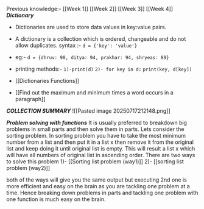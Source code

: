 Previous knowledge:- [[Week 1]] [[Week 2]] [[Week 3]] [[Week 4]]
***Dictionary*** 
- Dictionaries are used to store data values in key:value pairs.
- A dictionary is a collection which is ordered, changeable and do not allow duplicates.
	syntax :- `d = {'key': 'value'}`
- eg:- `d = {dhruv: 90, ditya: 94, prakhar: 94, shryeas: 89}`
- printing methods:- `1)-print(d)` 
				`2)- for key in d:`
					`print(key, d[key])`

- [[Dictionaries Functions]]
- [[Find out the maximum and minimum times a word occurs in a paragraph]]

***COLLECTION SUMMARY***
![[Pasted image 20250717212148.png]]


***Problem solving with functions***
It is usually preferred to breakdown big problems in small parts and then solve them in parts. Lets consider the sorting problem. In sorting problem you have to take the most minimum number from a list and then put it in a list x then remove it from the original list and keep doing it until original list is empty. This will result a list x which will have all numbers of original list in ascending order.
There are two ways to solve this problem
1)-  [[Sorting list problem (way1)]]
2)- [[sorting list problem (way2)]]

both of the ways will give you the same output but executing 2nd one is more efficient and easy on the brain as you are tackling one problem at a time.
Hence breaking down problems in parts and tackling one problem with one function is much easy on the brain.


